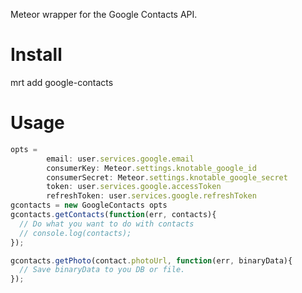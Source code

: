 Meteor wrapper for the Google Contacts API.

# Install

  mrt add google-contacts

# Usage

```javascript
opts =
        email: user.services.google.email
        consumerKey: Meteor.settings.knotable_google_id
        consumerSecret: Meteor.settings.knotable_google_secret
        token: user.services.google.accessToken
        refreshToken: user.services.google.refreshToken
gcontacts = new GoogleContacts opts
gcontacts.getContacts(function(err, contacts){
  // Do what you want to do with contacts
  // console.log(contacts);
});

gcontacts.getPhoto(contact.photoUrl, function(err, binaryData){
  // Save binaryData to you DB or file.
});
```